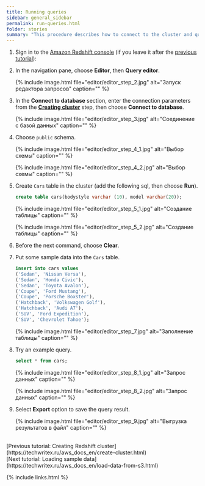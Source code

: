 ```yaml
---
title: Running queries 
sidebar: general_sidebar
permalink: run-queries.html
folder: stories
summary: "This procedure describes how to connect to the cluster and querying it using the query editor."
---
```


1. Sign in to the [Amazon Redshift console](https://console.aws.amazon.com/redshift) (if you leave it after the [previous tutorial](https://techwritex.ru/aws_docs_en/create-cluster.html)):

2. In the navigation pane, choose **Editor**, then **Query editor**.

    {% include image.html file="editor/editor_step_2.jpg" alt="Запуск редактора запросов" caption="" %}

3. In the **Connect to database** section, enter the connection parameters from the [**Creating cluster**](https://techwritex.ru/aws_docs_en/create-cluster.html) step, then choose **Connect to database**.

    {% include image.html file="editor/editor_step_3.jpg" alt="Соединение с базой данных" caption="" %}

4. Choose `public` schema.

    {% include image.html file="editor/editor_step_4_1.jpg" alt="Выбор схемы" caption="" %}

    {% include image.html file="editor/editor_step_4_2.jpg" alt="Выбор схемы" caption="" %}

5. Create `Cars` table in the cluster (add the following sql, then choose **Run**).

    ```sql
    create table cars(bodystyle varchar (10), model varchar(20));
    ````

    {% include image.html file="editor/editor_step_5_1.jpg" alt="Создание таблицы" caption="" %}

    {% include image.html file="editor/editor_step_5_2.jpg" alt="Создание таблицы" caption="" %}

6. Before the next command, choose **Clear**.

7. Put some sample data into the `Cars` table.

    ```sql
    insert into cars values 
    ('Sedan', 'Nissan Versa'),
    ('Sedan', 'Honda Civic'),
    ('Sedan', 'Toyota Avalon'),
    ('Coupe', 'Ford Mustang'),
    ('Coupe', 'Porsche Boxster'),
    ('Hatchback', 'Volkswagen Golf'),
    ('Hatchback', 'Audi A7'),
    ('SUV', 'Ford Expedition'),
    ('SUV', 'Chevrolet Tahoe');
    ````

    {% include image.html file="editor/editor_step_7.jpg" alt="Заполнение таблицы" caption="" %}

8. Try an example query.

    ```sql
    select * from cars;
    ````

    {% include image.html file="editor/editor_step_8_1.jpg" alt="Запрос данных" caption="" %}

    {% include image.html file="editor/editor_step_8_2.jpg" alt="Запрос данных" caption="" %}

9. Select **Export** option to save the query result.

    {% include image.html file="editor/editor_step_9.jpg" alt="Выгрузка результатов в файл" caption="" %}

<br />
[Previous tutorial: Creating Redshift cluster](https://techwritex.ru/aws_docs_en/create-cluster.html)

<br />
[Next tutorial: Loading sample data](https://techwritex.ru/aws_docs_en/load-data-from-s3.html)

{% include links.html %}
